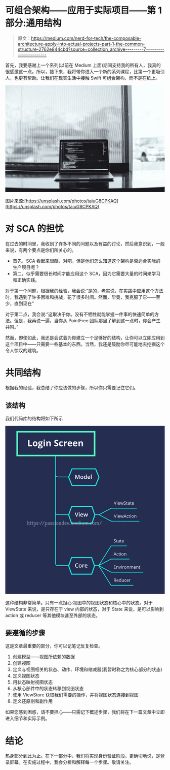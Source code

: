 # 可组合架构——应用于实际项目——第 1 部分:通用结构

> 原文：<https://medium.com/nerd-for-tech/the-composable-architecture-apply-into-actual-projects-part-1-the-common-structure-2762e844cbd?source=collection_archive---------7----------------------->

首先，我要感谢上一个系列(以前在 Medium 上面)期间支持我的所有人，我真的很感激这一点。所以，接下来，我将带你进入一个新的系列课程，比第一个更吸引人，也更有帮助。让我们在现实生活中接触 Swift 可组合架构，而不是在纸上。

![](img/020f7f4420da6d89e2cf23f7da26c679.png)

图片来源:[https://unsplash.com/photos/taiuG8CPKAQ](https://unsplash.com/photos/taiuG8CPKAQ)

# 对 SCA 的担忧

在过去的时间里，我收到了许多不同的问题以及有益的讨论，然后我意识到，一般来说，有两个要点是你们所关心的。

*   首先，SCA 看起来很酷，对吧，但是他们怎么知道这个架构是否适合实际的生产项目呢？
*   第二，似乎需要很长时间才能应用这个 SCA，因为它需要大量的时间来学习和正确实践。

对于第一个问题，根据我的经验，我会说:“是的，老实说，在实践中应用这个方法时，我遇到了许多困难和挑战，花了很多时间。然而，毕竟，我克服了它——至少，直到现在”

对于第二点，我会说:“这取决于你。没有不牺牲就能掌握一件事的快速简单的方法。但是，我再说一遍，当你从 PointFree 团队那里了解到这一点时，你会产生共鸣。”

然而，即使如此，我还是会试着为你建立一个足够好的结构，让你可以立即应用到这个项目中——只需要一些基本的东西。当然，我还是鼓励你尽可能地去挖掘这个令人惊叹的建筑。

# 共同结构

根据我的经验，我总结了你应该做的步骤，所以你只需要记住它们。

## 该结构

我们代码库的结构将如下所示

![](img/49b8365561f7ba35f5726095c71f4045.png)

这种结构非常简单。只有一点担心:视图中的视图状态和核心中的状态。对于 ViewState 来说，是只存在于 view 内部的状态，对于 State 来说，是可以影响到 action 或 reducer 等其他模块甚至外部的状态。

## 要遵循的步骤

这是文章最重要的部分，你可以记笔记反复检查。

1.  创建模型——视图所依赖的数据
2.  创建视图
3.  定义与视图相关的状态、动作、环境和缩减器(我暂时称之为核心部分的状态)
4.  定义视图状态
5.  用状态映射视图状态
6.  从核心部件中的状态转移到视图状态
7.  使用 ViewStore 获取我们需要的操作，并将视图状态连接到视图
8.  定义还原剂和副作用

如果您感到困惑，请不要担心——只需记下概述步骤，我们将在下一篇文章中立即进入细节和实际示例。

# 结论

热身部分到此为止。在下一部分中，我们将实现身份验证阶段，更确切地说，是登录屏幕。在实施过程中，我会分析和解释每一个步骤。敬请关注。